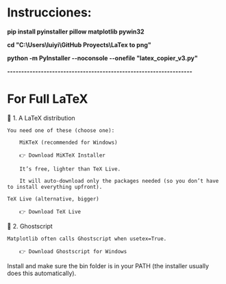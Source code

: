 # **Instrucciones:**

**pip install pyinstaller pillow matplotlib pywin32**

**cd "C:\\Users\\luiyi\\GitHub Proyects\\LaTex to png"**

**python -m PyInstaller --noconsole --onefile "latex\_copier\_v3.py"**



**------------------------------------------------------------------**



# **For Full LaTeX**

🔹 1. A LaTeX distribution

    You need one of these (choose one):

        MiKTeX (recommended for Windows)

        👉 Download MiKTeX Installer

        It’s free, lighter than TeX Live.

        It will auto-download only the packages needed (so you don’t have to install everything upfront).

    TeX Live (alternative, bigger)

        👉 Download TeX Live

🔹 2. Ghostscript

    Matplotlib often calls Ghostscript when usetex=True.

        👉 Download Ghostscript for Windows


Install and make sure the bin folder is in your PATH (the installer usually does this automatically).









